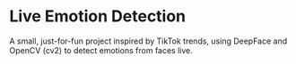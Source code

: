 # Live Emotion Detection

A small, just-for-fun project inspired by TikTok trends, using DeepFace and OpenCV (cv2) to detect emotions from faces live.
